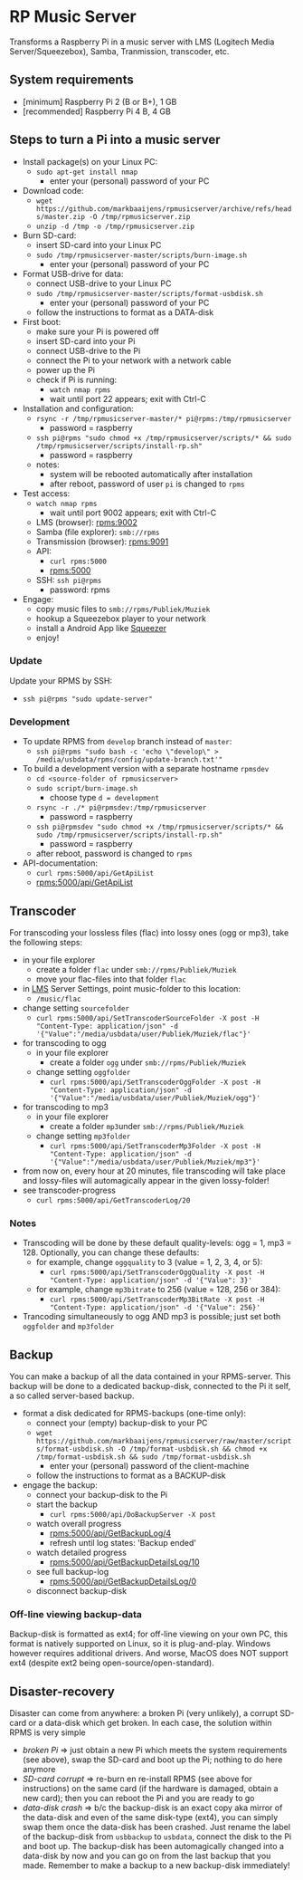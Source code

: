 # RP Music Server
Transforms a Raspberry Pi in a music server with LMS (Logitech Media Server/Squeezebox), Samba, Tranmission, transcoder, etc.

## System requirements
* [minimum] Raspberry Pi 2 (B or B+), 1 GB
* [recommended] Raspberry Pi 4 B, 4 GB

## Steps to turn a Pi into a music server
* Install package(s) on your Linux PC:
  * `sudo apt-get install nmap`
    * enter your (personal) password of your PC  
* Download code:
  * `wget https://github.com/markbaaijens/rpmusicserver/archive/refs/heads/master.zip -O /tmp/rpmusicserver.zip`
  * `unzip -d /tmp -o /tmp/rpmusicserver.zip`
* Burn SD-card:
  * insert SD-card into your Linux PC
  * `sudo /tmp/rpmusicserver-master/scripts/burn-image.sh`
    * enter your (personal) password of your PC
* Format USB-drive for data:
  * connect USB-drive to your Linux PC
  * `sudo /tmp/rpmusicserver-master/scripts/format-usbdisk.sh`
    * enter your (personal) password of your PC
  * follow the instructions to format as a DATA-disk    
* First boot:
  * make sure your Pi is powered off
  * insert SD-card into your Pi
  * connect USB-drive to the Pi
  * connect the Pi to your network with a network cable 
  * power up the Pi
  * check if Pi is running: 
    * `watch nmap rpms`
    * wait until port 22 appears; exit with Ctrl-C
* Installation and configuration:
  * `rsync -r /tmp/rpmusicserver-master/* pi@rpms:/tmp/rpmusicserver`
	  * password = raspberry  
  * `ssh pi@rpms "sudo chmod +x /tmp/rpmusicserver/scripts/* && sudo /tmp/rpmusicserver/scripts/install-rp.sh"`
	  * password = raspberry
  * notes:
    * system will be rebooted automatically after installation
    * after reboot, password of user `pi` is changed to `rpms`
* Test access:
  * `watch nmap rpms`
    * wait until port 9002 appears; exit with Ctrl-C
  * LMS (browser): [rpms:9002](http://rpms:9002)
  * Samba (file explorer): `smb://rpms`
  * Transmission (browser): [rpms:9091](http://rpms:9091)
  * API: 
    * `curl rpms:5000`
    * [rpms:5000](http://rpms:5000)
  * SSH: `ssh pi@rpms`
    * password: rpms
* Engage:
  * copy music files to `smb://rpms/Publiek/Muziek`
  * hookup a Squeezebox player to your network
  * install a Android App like [Squeezer](https://play.google.com/store/apps/details?id=uk.org.ngo.squeezer)
  * enjoy!

### Update
Update your RPMS by SSH: 
* `ssh pi@rpms "sudo update-server"`

### Development
* To update RPMS from `develop` branch instead of `master`: 
  * `ssh pi@rpms "sudo bash -c 'echo \"develop\" > /media/usbdata/rpms/config/update-branch.txt'"`
* To build a development version with a separate hostname `rpmsdev`
  * `cd <source-folder of rpmusicserver>`
  * `sudo script/burn-image.sh`
    * choose type `d = development`
  * `rsync -r ./* pi@rpmsdev:/tmp/rpmusicserver`
	  * password = raspberry  
  * `ssh pi@rpmsdev "sudo chmod +x /tmp/rpmusicserver/scripts/* && sudo /tmp/rpmusicserver/scripts/install-rp.sh"`  
	  * password = raspberry 
  * after reboot, password is changed to `rpms`   
* API-documentation: 
  * `curl rpms:5000/api/GetApiList`
  * [rpms:5000/api/GetApiList](http://rpms:5000/api/GetApiList)

## Transcoder
For transcoding your lossless files (flac) into lossy ones (ogg or mp3), take the following steps:
* in your file explorer
  * create a folder `flac` under `smb://rpms/Publiek/Muziek`
  * move your flac-files into that folder `flac`
* in [LMS](http://rpms:9002) Server Settings, point music-folder to this location:
  * `/music/flac`
* change setting `sourcefolder`
  * `curl rpms:5000/api/SetTranscoderSourceFolder -X post -H "Content-Type: application/json" -d '{"Value":"/media/usbdata/user/Publiek/Muziek/flac"}'`
* for transcoding to ogg
  * in your file explorer
    * create a folder `ogg` under `smb://rpms/Publiek/Muziek`
  * change setting `oggfolder`
    * `curl rpms:5000/api/SetTranscoderOggFolder -X post -H "Content-Type: application/json" -d '{"Value":"/media/usbdata/user/Publiek/Muziek/ogg"}'`
* for transcoding to mp3
  * in your file explorer
    * create a folder `mp3`under `smb://rpms/Publiek/Muziek`
  * change setting `mp3folder`
    * `curl rpms:5000/api/SetTranscoderMp3Folder -X post -H "Content-Type: application/json" -d '{"Value":"/media/usbdata/user/Publiek/Muziek/mp3"}'`    
* from now on, every hour at 20 minutes, file transcoding will take place and lossy-files will automagically appear in the given lossy-folder!
* see transcoder-progress
  * `curl rpms:5000/api/GetTranscoderLog/20`

### Notes
* Transcoding will be done by these default quality-levels: ogg = 1, mp3 = 128. Optionally, you can change these defaults:
  * for example, change `oggquality` to 3 (value = 1, 2, 3, 4, or 5):
     * `curl rpms:5000/api/SetTranscoderOggQuality -X post -H "Content-Type: application/json" -d '{"Value": 3}'`
  * for example, change `mp3bitrate` to 256 (value = 128, 256 or 384):
     * `curl rpms:5000/api/SetTranscoderMp3BitRate -X post -H "Content-Type: application/json" -d '{"Value": 256}'`     
* Trancoding simultaneously to ogg AND mp3 is possible; just set both `oggfolder` and `mp3folder`

## Backup
You can make a backup of all the data contained in your RPMS-server. This backup will be done to a dedicated backup-disk, connected to the Pi it self, a so called server-based backup.

* format a disk dedicated for RPMS-backups (one-time only):
  * connect your (empty) backup-disk to your PC
  * `wget https://github.com/markbaaijens/rpmusicserver/raw/master/scripts/format-usbdisk.sh -O /tmp/format-usbdisk.sh && chmod +x /tmp/format-usbdisk.sh && sudo /tmp/format-usbdisk.sh`
    * enter your (personal) password of the client-machine
  * follow the instructions to format as a BACKUP-disk
* engage the backup:
  * connect your backup-disk to the Pi
  * start the backup
    * `curl rpms:5000/api/DoBackupServer -X post`
  * watch overall progress
    * [rpms:5000/api/GetBackupLog/4](http://rpms:5000/api/GetBackupLog/4)
    * refresh until log states: 'Backup ended'
  * watch detailed progress
    * [rpms:5000/api/GetBackupDetailsLog/10](http://rpms:5000/api/GetBackupDetailsLog/10)    
  * see full backup-log
    * [rpms:5000/api/GetBackupDetailsLog/0](http://rpms:5000/api/GetBackupDetailsLog/0)
  * disconnect backup-disk

### Off-line viewing backup-data
Backup-disk is formatted as ext4; for off-line viewing on your own PC, this format is natively supported on Linux, so it is plug-and-play. Windows however requires additional drivers. And worse, MacOS does NOT support ext4 (despite ext2 being open-source/open-standard).

## Disaster-recovery
Disaster can come from anywhere: a broken Pi (very unlikely), a corrupt SD-card or a data-disk which get broken. In each case, the solution within RPMS is very simple
* *broken Pi* => just obtain a new Pi which meets the system requirements (see above), swap the SD-card and boot up the Pi; nothing to do here anymore
* *SD-card corrupt* => re-burn en re-install RPMS (see above for instructions) on the same card (if the hardware is damaged, obtain a new card); then you can reboot the Pi and you are ready to go
* *data-disk crash* =>  b/c the backup-disk is an exact copy aka mirror of the data-disk and even of the same disk-type (ext4), you can simply swap them once the data-disk has been crashed. Just rename the label of the backup-disk from `usbbackup` to `usbdata`, connect the disk to the Pi and boot up. The backup-disk has been automagically changed into a data-disk by now and you can go on from the last backup that you made. Remember to make a backup to a new backup-disk immediately!
